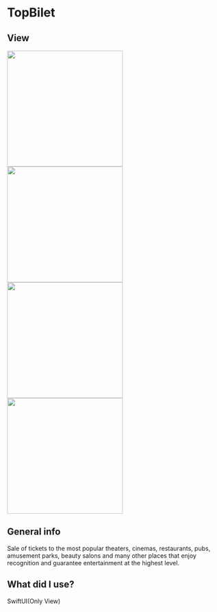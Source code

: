 # TopBilet
## View
<img src="https://i.ibb.co/DwHpDHX/t1.png" width="270"><img src="https://i.ibb.co/SNGGL16/t2.png" width="270"></br>
<img src="https://i.ibb.co/R32qFpm/t3.png" width="270"><img src="https://i.ibb.co/sWLdvVQ/t4.png" width="270">

## General info
Sale of tickets to the most popular theaters, cinemas, restaurants, pubs, amusement parks, beauty salons and many other places that enjoy recognition and guarantee entertainment at the highest level.
	
## What did I use?
SwiftUI(Only View)
